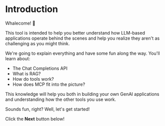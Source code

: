 # Introduction

Whalecome! 👋

This tool is intended to help you better understand how LLM-based applications operate behind the scenes and help you realize they aren't as challenging as you might think.

We're going to explain everything and have some fun along the way. You'll learn about:

- The Chat Completions API
- What is RAG?
- How do tools work?
- How does MCP fit into the picture?

This knowledge will help you both in building your own GenAI applications and understanding how the other tools you use work.

Sounds fun, right? Well, let's get started!

Click the **Next** button below!